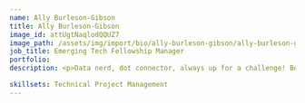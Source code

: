 ```yaml
---
name: Ally Burleson-Gibson
title: Ally Burleson-Gibson
image_id: attUgtNaqlodQQUZ7
image_path: /assets/img/import/bio/ally-burleson-gibson/ally-burleson-gibson.jpg
job_title: Emerging Tech Fellowship Manager
portfolio:
description: <p>Data nerd, dot connector, always up for a challenge! Believes in people and adores finding do-gooders who want to bring their skills to civic tech. </p>

skillsets: Technical Project Management
---
```


